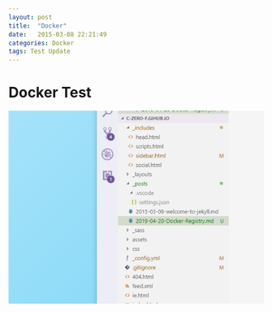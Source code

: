 ```yaml
---
layout: post
title:  "Docker"
date:   2015-03-08 22:21:49
categories: Docker
tags: Test Update
---
```


# Docker Test

![Test](img/2019-04-20-Docker-Registry/image-2019-04-20-Docker-Registry_2019-04-20-16-43-29.png)